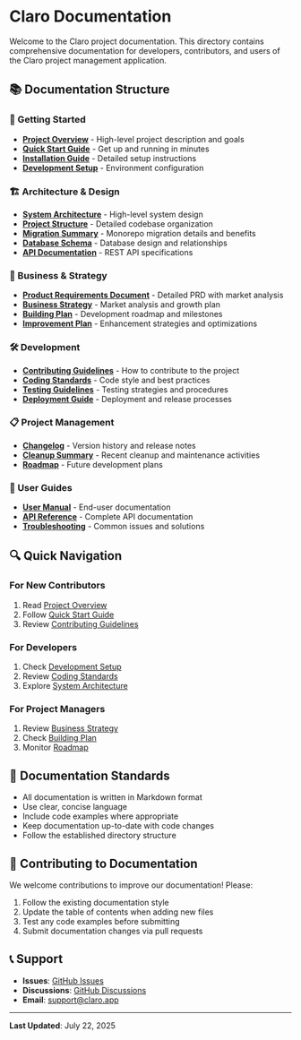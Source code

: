 # Claro Documentation

Welcome to the Claro project documentation. This directory contains comprehensive documentation for developers, contributors, and users of the Claro project management application.

## 📚 Documentation Structure

### 🚀 Getting Started
- **[Project Overview](./project-overview.md)** - High-level project description and goals
- **[Quick Start Guide](./getting-started/quick-start.md)** - Get up and running in minutes
- **[Installation Guide](./getting-started/installation.md)** - Detailed setup instructions
- **[Development Setup](./getting-started/development-setup.md)** - Environment configuration

### 🏗️ Architecture & Design
- **[System Architecture](./architecture/system-architecture.md)** - High-level system design
- **[Project Structure](./architecture/project-structure.md)** - Detailed codebase organization
- **[Migration Summary](./architecture/migration-summary.md)** - Monorepo migration details and benefits
- **[Database Schema](./architecture/database-schema.md)** - Database design and relationships
- **[API Documentation](./architecture/api-documentation.md)** - REST API specifications

### 💼 Business & Strategy
- **[Product Requirements Document](./business/product-requirements-document.md)** - Detailed PRD with market analysis
- **[Business Strategy](./business/business-strategy.md)** - Market analysis and growth plan
- **[Building Plan](./business/building-plan.md)** - Development roadmap and milestones
- **[Improvement Plan](./business/improvement-plan.md)** - Enhancement strategies and optimizations

### 🛠️ Development
- **[Contributing Guidelines](./development/contributing.md)** - How to contribute to the project
- **[Coding Standards](./development/coding-standards.md)** - Code style and best practices
- **[Testing Guidelines](./development/testing.md)** - Testing strategies and procedures
- **[Deployment Guide](./development/deployment.md)** - Deployment and release processes

### 📋 Project Management
- **[Changelog](./project/changelog.md)** - Version history and release notes
- **[Cleanup Summary](./project/cleanup-summary.md)** - Recent cleanup and maintenance activities
- **[Roadmap](./project/roadmap.md)** - Future development plans

### 📖 User Guides
- **[User Manual](./user-guides/user-manual.md)** - End-user documentation
- **[API Reference](./user-guides/api-reference.md)** - Complete API documentation
- **[Troubleshooting](./user-guides/troubleshooting.md)** - Common issues and solutions

## 🔍 Quick Navigation

### For New Contributors
1. Read [Project Overview](./project-overview.md)
2. Follow [Quick Start Guide](./getting-started/quick-start.md)
3. Review [Contributing Guidelines](./development/contributing.md)

### For Developers
1. Check [Development Setup](./getting-started/development-setup.md)
2. Review [Coding Standards](./development/coding-standards.md)
3. Explore [System Architecture](./architecture/system-architecture.md)

### For Project Managers
1. Review [Business Strategy](./business/business-strategy.md)
2. Check [Building Plan](./business/building-plan.md)
3. Monitor [Roadmap](./project/roadmap.md)

## 📝 Documentation Standards

- All documentation is written in Markdown format
- Use clear, concise language
- Include code examples where appropriate
- Keep documentation up-to-date with code changes
- Follow the established directory structure

## 🤝 Contributing to Documentation

We welcome contributions to improve our documentation! Please:

1. Follow the existing documentation style
2. Update the table of contents when adding new files
3. Test any code examples before submitting
4. Submit documentation changes via pull requests

## 📞 Support

- **Issues**: [GitHub Issues](https://github.com/claro-app/claro/issues)
- **Discussions**: [GitHub Discussions](https://github.com/claro-app/claro/discussions)
- **Email**: support@claro.app

---

**Last Updated**: July 22, 2025 